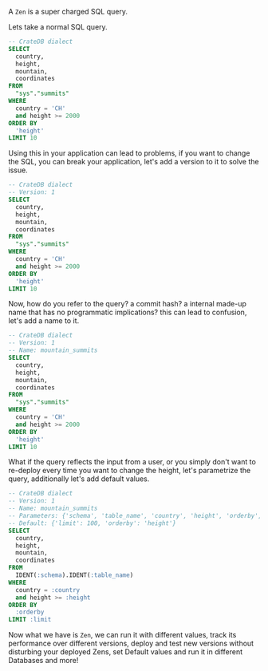 A `Zen` is a super charged SQL query.

Lets take a normal SQL query.

```sql
-- CrateDB dialect
SELECT
  country,
  height,
  mountain,
  coordinates
FROM
  "sys"."summits"
WHERE
  country = 'CH'
  and height >= 2000
ORDER BY
  'height'
LIMIT 10
```

Using this in your application can lead to problems, if you want to change the SQL, you can break
your application, let's add a version to it to solve the issue.

```sql
-- CrateDB dialect
-- Version: 1
SELECT
  country,
  height,
  mountain,
  coordinates
FROM
  "sys"."summits"
WHERE
  country = 'CH'
  and height >= 2000
ORDER BY
  'height'
LIMIT 10
```

Now, how do you refer to the query? a commit hash? a internal made-up name that has no
programmatic implications? this can lead to confusion, let's add a name to it.

```sql
-- CrateDB dialect
-- Version: 1
-- Name: mountain_summits
SELECT
  country,
  height,
  mountain,
  coordinates
FROM
  "sys"."summits"
WHERE
  country = 'CH'
  and height >= 2000
ORDER BY
  'height'
LIMIT 10
```

What if the query reflects the input from a user, or you simply don't want to re-deploy every time 
you want to change the height, let's parametrize the query, additionally let's add default values.


```sql
-- CrateDB dialect
-- Version: 1
-- Name: mountain_summits
-- Parameters: {'schema', 'table_name', 'country', 'height', 'orderby', 'limit'}
-- Default: {'limit': 100, 'orderby': 'height'}
SELECT
  country,
  height,
  mountain,
  coordinates
FROM
  IDENT(:schema).IDENT(:table_name)
WHERE
  country = :country
  and height >= :height
ORDER BY
  :orderby
LIMIT :limit
```

Now what we have is `Zen`, we can run it with different values, track its performance over different
versions, deploy and test new versions without disturbing your deployed Zens, set Default values
and run it in different Databases and more!